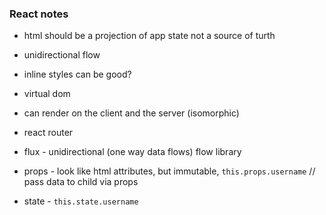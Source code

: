 ### React notes

 * html should be a projection of app state not a source of turth 
 * unidirectional flow
 * inline styles can be good?
 * virtual dom 
 * can render on the client and the server (isomorphic)
 * react router 
 * flux - unidirectional (one way data flows) flow library


 * props - look like html attributes, but immutable, `this.props.username` // pass data to child via props
 * state - `this.state.username`
